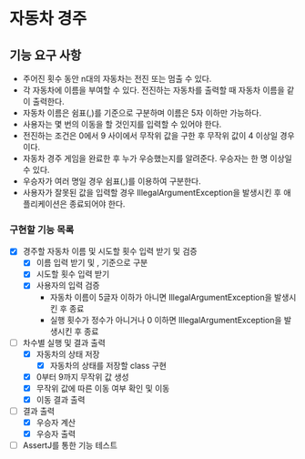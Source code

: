 # 자동차 경주

## 기능 요구 사항

- 주어진 횟수 동안 n대의 자동차는 전진 또는 멈출 수 있다.
- 각 자동차에 이름을 부여할 수 있다. 전진하는 자동차를 출력할 때 자동차 이름을 같이 출력한다.
- 자동차 이름은 쉼표(,)를 기준으로 구분하며 이름은 5자 이하만 가능하다.
- 사용자는 몇 번의 이동을 할 것인지를 입력할 수 있어야 한다.
- 전진하는 조건은 0에서 9 사이에서 무작위 값을 구한 후 무작위 값이 4 이상일 경우이다.
- 자동차 경주 게임을 완료한 후 누가 우승했는지를 알려준다. 우승자는 한 명 이상일 수 있다.
- 우승자가 여러 명일 경우 쉼표(,)를 이용하여 구분한다.
- 사용자가 잘못된 값을 입력할 경우 IllegalArgumentException을 발생시킨 후 애플리케이션은 종료되어야 한다.

### 구현할 기능 목록

- [x] 경주할 자동차 이름 및 시도할 횟수 입력 받기 및 검증
    - [x] 이름 입력 받기 및 , 기준으로 구분
    - [x] 시도할 횟수 입력 받기
    - [x] 사용자의 입력 검증
        - 자동차 이름이 5글자 이하가 아니면 IllegalArgumentException을 발생시킨 후 종료
        - 실행 횟수가 정수가 아니거나 0 이하면 IllegalArgumentException을 발생시킨 후 종료

- [ ] 차수별 실행 및 결과 출력
    - [x] 자동차의 상태 저장
        - [x] 자동차의 상태를 저장할 class 구현
    - [x] 0부터 9까지 무작위 값 생성
    - [x] 무작위 값에 따른 이동 여부 확인 및 이동
    - [x] 이동 결과 출력
- [ ] 결과 출력
    - [x] 우승자 계산
    - [x] 우승자 출력
- [ ] AssertJ를 통한 기능 테스트
